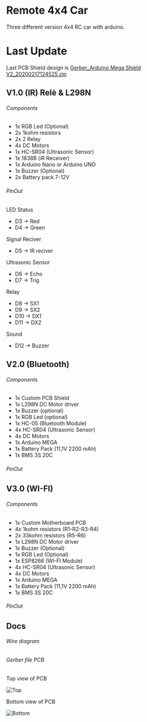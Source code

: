 # Remote 4x4 Car
Three different version 4x4 RC car with arduino.

# Last Update
Last PCB Shield design is [Gerber_Arduino Mega Shield V2_20200217124525.zip](https://github.com/Daniele-Venturin/RC-Car/blob/master/Docs/Altro/Gerber_Arduino%20Mega%20Shield%20V2_20200217124525.zip)
## V1.0 (IR) Relè & L298N
###### Components
- 1x RGB Led (Optional)
- 2x 1kohm resistors
- 2x 2 Relay
- 4x DC Motors
- 1x HC-SR04 (Ultrasonic Sensor)
- 1x 1838B (iR Receiver)
- 1x Arduino Nano or Arduino UNO
- 1x Buzzer (Optional)
- 2x Battery pack 7-12V

###### PinOut
LED Status
- D3 -> Red
- D4 -> Green

Signal Reciver
- D5 -> IR reciver

Ultrasonic Sensor
- D6 -> Echo 
- D7 -> Trig

Relay
- D8 -> SX1
- D9 -> SX2
- D10 -> DX1
- D11 -> DX2

Sound
- D12 -> Buzzer

## V2.0 (Bluetooth)
###### Components
- 1x Custom PCB Shield
- 1x L298N DC Motor driver
- 1x Buzzer (optional)
- 1x RGB Led (optional)
- 1x HC-05 (Bluetooth Module)
- 4x HC-SR04 (Ultrasonic Sensor)
- 4x DC Motors
- 1x Arduino MEGA
- 1x Battery Pack (11,1V 2200 mAh)
- 1x BMS 3S 20C

###### PinOut

## V3.0 (WI-FI)
###### Components
- 1x Custom Motherboard PCB
- 4x 1kohm resistors (R1-R2-R3-R4)
- 2x 33kohm resistors (R5-R6)
- 1x L298N DC Motor driver
- 1x Buzzer (Optional)
- 1x RGB Led (Optional)
- 1x ESP8266 (WI-FI Module)
- 4x HC-SR04 (Ultrasonic Sensor)
- 4x DC Motors
- 1x Arduino MEGA
- 1x Battery Pack (11,1V 2200 mAh)
- 1x BMS 3S 20C

###### PinOut

## Docs

###### Wire diagram 

###### Gerber file PCB
Top view of PCB

![Top](https://imgur.com/8ne1XnH.png)

Bottom view of PCB

![Bottom](https://imgur.com/dRdI0da.png)
